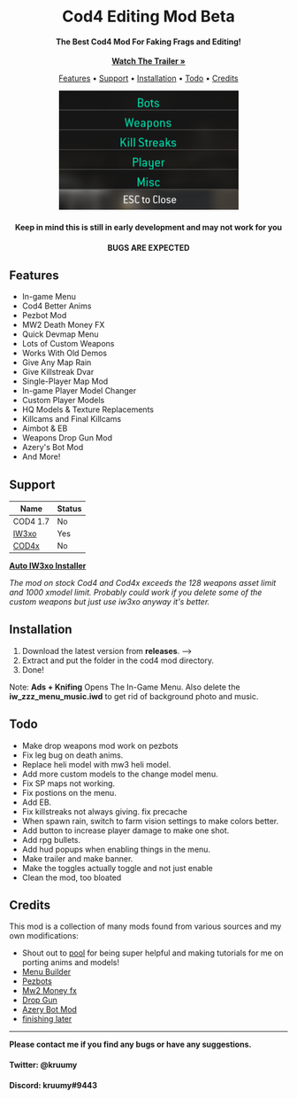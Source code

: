 <h1 align="center">
  <br>
  Cod4 Editing Mod Beta
  <br>
</h1>

<h4 align="center">The Best Cod4 Mod For Faking Frags and Editing</a>!</h4>
<div align="center">
  <p align="center">
<a href="https://youtube.com/kruumy"><strong>Watch The Trailer »</strong></a>
   </p>
</div>
<p align="center">
  <a href="#features">Features</a> •
  <a href="#support">Support</a> •
  <a href="#installation">Installation</a> •
  <a href="#todo">Todo</a> •
  <a href="#credits">Credits</a>
</p>
<div align="center">
  <a href="https://github.com/kruumy/cod4-editing-mod">
    <img src="preview.png" alt="Preivew" width="325" height="215">
  </a>
</div>
<h4 align="center">Keep in mind this is still in early development and may not work for you</a></h4>
<h4 align="center">BUGS ARE EXPECTED</a></h4>

## Features

* In-game Menu
* Cod4 Better Anims
* Pezbot Mod
* MW2 Death Money FX 
* Quick Devmap Menu
* Lots of Custom Weapons
* Works With Old Demos
* Give Any Map Rain
* Give Killstreak Dvar
* Single-Player Map Mod
* In-game Player Model Changer 
* Custom Player Models
* HQ Models & Texture Replacements
* Killcams and Final Killcams
* Aimbot & EB
* Weapons Drop Gun Mod
* Azery's Bot Mod
* And More!

## Support

| Name | Status |
| --- | --- |
| COD4 1.7 | No |
| [IW3xo](https://github.com/xoxor4d/iw3xo-dev) | Yes |
| [COD4x](https://cod4x.me/) | No |

**[Auto IW3xo Installer](https://github.com/kruumy/iw3xo-one-click-installer)**

*The mod on stock Cod4 and Cod4x exceeds the 128 weapons asset limit and 1000 xmodel limit. Probably could work if you delete some of the custom weapons but just use iw3xo anyway it's better.*

## Installation

1. Download the latest version from **releases**. -->
2. Extract and put the folder in the cod4 mod directory.
3. Done!

Note: **Ads + Knifing** Opens The In-Game Menu.
Also delete the **iw_zzz_menu_music.iwd** to get rid of background photo and music.

## Todo

* Make drop weapons mod work on pezbots
* Fix leg bug on death anims.
* Replace heli model with mw3 heli model.
* Add more custom models to the change model menu.
* Fix SP maps not working.
* Fix postions on the menu.
* Add EB.
* Fix killstreaks not always giving. fix precache
* When spawn rain, switch to farm vision settings to make colors better.
* Add button to increase player damage to make one shot.
* Add rpg bullets.
* Add hud popups when enabling things in the menu.
* Make trailer and make banner.
* Make the toggles actually toggle and not just enable
* Clean the mod, too bloated

## Credits

This mod is a collection of many mods found from various sources and my own modifications:

- Shout out to [pool](https://twitter.com/imopool718?s=21&t=q9WWY5n9WnWUmxNF_LifiQ) for being super helpful and making tutorials for me on porting anims and models!
- [Menu Builder](link)
- [Pezbots](link)
- [Mw2 Money fx](link)
- [Drop Gun](link)
- [Azery Bot Mod](link)
- [finishing later](link)

---

**Please contact me if you find any bugs or have any suggestions.**
#### Twitter: @kruumy
#### Discord: kruumy#9443


